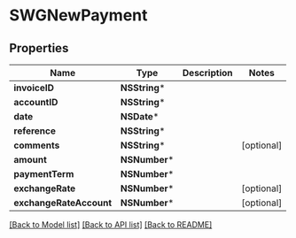 # SWGNewPayment

## Properties
Name | Type | Description | Notes
------------ | ------------- | ------------- | -------------
**invoiceID** | **NSString*** |  | 
**accountID** | **NSString*** |  | 
**date** | **NSDate*** |  | 
**reference** | **NSString*** |  | 
**comments** | **NSString*** |  | [optional] 
**amount** | **NSNumber*** |  | 
**paymentTerm** | **NSNumber*** |  | 
**exchangeRate** | **NSNumber*** |  | [optional] 
**exchangeRateAccount** | **NSNumber*** |  | [optional] 

[[Back to Model list]](../README.md#documentation-for-models) [[Back to API list]](../README.md#documentation-for-api-endpoints) [[Back to README]](../README.md)


